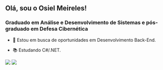 ## Olá, sou o Osiel Meireles!
### Graduado em Análise e Desenvolvimento de Sistemas e pós-graduado em Defesa Cibernética

- 🔭 Estou em busca de oportunidades em Desenvolvimento Back-End.

- 📚 Estudando C#/.NET.

 <a href = "mailto:contato.osielmeireles@gmail.com"><img align="center" src="https://img.shields.io/badge/-Gmail-%23333?style=for-the-badge&logo=gmail&logoColor=white" target="_blank"></a>
 <a href="https://www.linkedin.com/in/osiel-meireles/" target="_blank"><img align="center" src="https://img.shields.io/badge/-LinkedIn-%230077B5?style=for-the-badge&logo=linkedin&logoColor=white" target="_blank"></a> 
